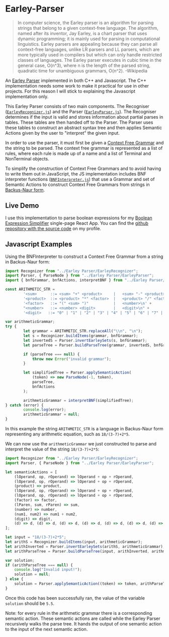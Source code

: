# Earley-Parser

> In computer science, the Earley parser is an algorithm for parsing strings that belong to a given context-free language. The algorithm, named after its inventor, Jay Earley, is a chart parser that uses dynamic programming; it is mainly used for parsing in computational linguistics. Earley parsers are appealing because they can parse all context-free languages, unlike LR parsers and LL parsers, which are more typically used in compilers but which can only handle restricted classes of languages. The Earley parser executes in cubic time in the general case, O(n^3), where n is the length of the parsed string, quadratic time for unambiguous grammars, O(n^2). -Wikipedia

An [Earley Parser](https://en.wikipedia.org/wiki/Earley_parser) implemented in both C++ and Javascript. The C++ implementation needs some work to make it practical for use in other projects. For this reason I will stick to explaining the Javascript implementation only.

This Earley Parser consists of two main components. The Recogniser ([`EarleyRecognizer.js`](https://github.com/Andrew-Miner/Earley-Parser/blob/main/Javascript%20Implementation/Earley%20Parser/EarleyRecognizer.js)) and the Parser ([`EarleyParser.js`](https://github.com/Andrew-Miner/Earley-Parser/blob/main/Javascript%20Implementation/Earley%20Parser/EarleyParser.js)). The Recogniser determines if the input is valid and stores information about partial parses in tables. These tables are then handed off to the Parser. The Parser uses these tables to construct an abstract syntax tree and then applies Semantic Actions given by the user to "interpret" the given input.

In order to use the parser, it must first be given a [Context Free Grammar](https://en.wikipedia.org/wiki/Context-free_grammar) and the string to be parsed. The context free grammar is represented as a list of rules, where each rule is made up of a name and a list of Terminal and NonTerminal objects. 

To simplify the construction of Context Free Grammars and to avoid having to write them out in JavaScript, the JS implementation includes BNF interpreter functions ([`BNFInterpreter.js`](https://github.com/Andrew-Miner/Earley-Parser/blob/main/Javascript%20Implementation/Earley%20Parser/BNFInterpreter.js)) that use a Grammar and set of Semantic Actions to construct Context Free Grammars from strings in [Backus-Naur form](https://en.wikipedia.org/wiki/Backus%E2%80%93Naur_form).

## Live Demo
I use this implementation to parse boolean expressions for my [Boolean Expression Simplifier](https://andrew-miner.github.io/Bool-Simplifier-Website/) single-page React App. You can find the [github repository with the source code](https://github.com/Andrew-Miner/Bool-Simplifier-Website) on my profile.

## Javascript Examples

Using the BNFInterpreter to construct a Context Free Grammar from a string in Backus-Naur form:
```javascript
import Recognizer from "../Earley Parser/EarleyRecognizer";
import Parser, { ParseNode } from "../Earley Parser/EarleyParser";
import { bnfGrammar, bnfActions, interpretBNF } from "../Earley Parser/BNFInterpreter";

const ARITHMETIC_STR =
        '<sum>      ::= <sum> "+" <product>     |   <sum> "-" <product>     |   <product>\n' +
        '<product>  ::= <product> "*" <factor>  |   <product> "/" <factor>  |   <factor>\n' +
        '<factor>   ::= "(" <sum> ")"           |   <number>\n' +
        "<number>   ::= <number> <digit>        |   <digit>\n" +
        '<digit>   ::= "0" | "1" | "2" | "3" | "4" | "5" | "6" | "7" | "8" | "9"\n';

var arithmeticGrammar;
try {
        let grammar = ARITHMETIC_STR.replaceAll("\\n", "\n");
        let s = Recognizer.buildItems(grammar, bnfGrammar);
        let invertedS = Parser.invertEarleySets(s, bnfGrammar);
        let parseTree = Parser.buildParseTree(grammar, invertedS, bnfGrammar);

        if (parseTree === null) {
            throw new Error("invalid grammar");
        }

        let simplifiedTree = Parser.applySemanticAction(
            (token) => new ParseNode(-1, token),
            parseTree,
            bnfActions
        );

        arithmeticGrammar = interpretBNF(simplifiedTree);
} catch (error) {
        console.log(error);
        arithmeticGrammar = null;
}
```
In this example the string `ARITHMETIC_STR` is a language in Backus-Naur form representing any arithmetic equation, such as `18/(3-7)+2*5`.

We can now use the `arithmeticGrammar` we just constructed to parse and interpret the value of the string `18/(3-7)+2*5`:
```javascript
import Recognizer from "../Earley Parser/EarleyRecognizer";
import Parser, { ParseNode } from "../Earley Parser/EarleyParser";

let semanticActions = [
    (lOperand, op, rOperand) => lOperand + op + rOperand,
    (lOperand, op, rOperand) => lOperand + op + rOperand,
    (product) => product,
    (lOperand, op, rOperand) => lOperand + op + rOperand,
    (lOperand, op, rOperand) => lOperand + op + rOperand,
    (factor) => factor,
    (lParen, sum, rParen) => sum,
    (number) => number,
    (num1, num2) => num1 + num2,
    (digit) => digit,
    (d) => d, (d) => d, (d) => d, (d) => d, (d) => d, (d) => d, (d) => d, (d) => d, (d) => d, (d) => d,
];

let input = "18/(3-7)+2*5";
let arithS = Recognizer.buildItems(input, arithmeticGrammar);
let arithInverted = Parser.invertEarleySets(arithS, arithmeticGrammar);
let arithParseTree = Parser.buildParseTree(input, arithInverted, arithmeticGrammar);

var solution;
if (arithParseTree === null) {
    console.log("Invalid input!");
    solution = null;
} else {
    solution = Parser.applySemanticAction((token) => token, arithParseTree, semanticActions);
}
```
Once this code has been successfully ran, the value of the variable `solution` should be `5.5`. 

Note: for every rule in the arithmetic grammar there is a corresponding semantic action. These semantic actions are called while the Earley Parser recursively walks the parse tree. It hands the output of one semantic action to the input of the next semantic action.
